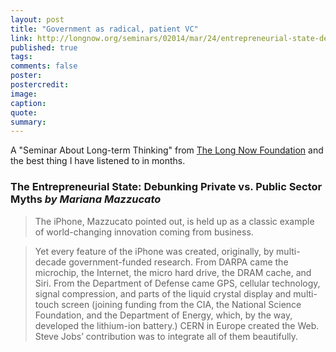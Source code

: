 ```yaml
---
layout: post
title: "Government as radical, patient VC"
link: http://longnow.org/seminars/02014/mar/24/entrepreneurial-state-debunking-private-vs-public-sector-myths/
published: true
tags:
comments: false
poster:
postercredit:
image:
caption:
quote:
summary:
---
```


A "Seminar About Long-term Thinking" from [The Long Now Foundation](http://longnow.org/) and the best thing I have listened to in months.

### The Entrepreneurial State: Debunking Private vs. Public Sector Myths *by Mariana Mazzucato*

> The iPhone, Mazzucato pointed out, is held up as a classic example of world-changing innovation coming from business.

> Yet every feature of the iPhone was created, originally, by multi-decade government-funded research. From DARPA came the microchip, the Internet, the micro hard drive, the DRAM cache, and Siri. From the Department of Defense came GPS, cellular technology, signal compression, and parts of the liquid crystal display and multi-touch screen (joining funding from the CIA, the National Science Foundation, and the Department of Energy, which, by the way, developed the lithium-ion battery.) CERN in Europe created the Web. Steve Jobs’ contribution was to integrate all of them beautifully.